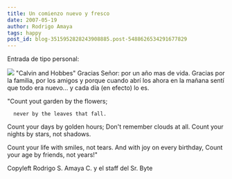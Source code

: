 ```yaml
---
title: Un comienzo nuevo y fresco
date: 2007-05-19
author: Rodrigo Amaya
tags: happy
post_id: blog-3515952828243908885.post-5488626534291677829
---
```


Entrada de tipo personal:

![](http://lh5.google.com/image/Ramayac/RjiW5UK33xI/AAAAAAAAAVw/uqp-8c0HEFI/s800/last_ch.gif)
"Calvin and Hobbes"
Gracias
      Señor: por un año mas de vida. Gracias por la familia, por los amigos y porque cuando abrí los
      ahora en la mañana sentí que todo era nuevo... y cada día (en efecto) lo es.

"Count yout garden by the flowers;

      never by the leaves that fall.
Count your days by golden hours;
 Don't
      remember clouds at all.
Count your nights by stars, not shadows.

Count your life with smiles, not tears.
 And with joy on every birthday,
Count your age by friends, not years!"

Copyleft Rodrigo S. Amaya C. y el staff del Sr.
      Byte